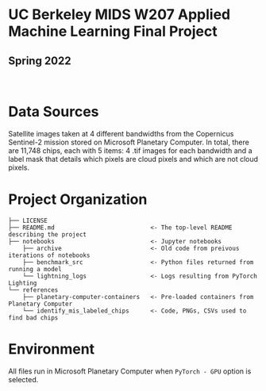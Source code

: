 # UC Berkeley MIDS W207 Applied Machine Learning Final Project
## Spring 2022

<br>

# Data Sources
Satellite images taken at 4 different bandwidths from the Copernicus Sentinel-2 mission stored on Microsoft Planetary Computer. In total, there are 11,748 chips, each with 5 items: 4 .tif images for each bandwidth and a label mask that details which pixels are cloud pixels and which are not cloud pixels.

# Project Organization

    ├── LICENSE
    ├── README.md                           <- The top-level README describing the project
    ├── notebooks                           <- Jupyter notebooks
        ├── archive                         <- Old code from preivous iterations of notebooks
        ├── benchmark_src                   <- Python files returned from running a model
        └── lightning_logs                  <- Logs resulting from PyTorch Lighting
    └── references                          
        ├── planetary-computer-containers   <- Pre-loaded containers from Planetary Computer
        └── identify_mis_labeled_chips      <- Code, PNGs, CSVs used to find bad chips


# Environment

All files run in Microsoft Planetary Computer when `PyTorch - GPU` option is selected.
